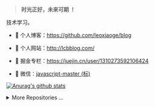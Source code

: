 > **时光正好，未来可期 ！**

技术学习。


- 🍓 个人博客：https://github.com/leoxiaoge/blog

- 🍓 个人网站：http://lcbblog.com/

- 🍓 掘金专栏：https://juejin.cn/user/1310273592106424

- 🍉 微信：[javascript-master (标)](./images/CB834301747.jpeg)


[![Anurag's github stats](https://github-readme-stats.vercel.app/api?username=leoxiaoge&show_icons=true&show_owner=true&count_private=true)](https://github.com/anuraghazra/github-readme-stats)


<details>
<summary>More Repositories ...</summary>
<a href="https://github.com/leoxiaoge/mall">
  <img alt="biaochenxuying" src="https://github-readme-stats.vercel.app/api/pin/?username=leoxiaoge&repo=mall&show_owner=true" />
</a>
</details>
